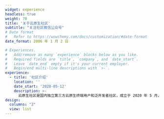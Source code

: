 ```yaml
---
widget: experience
headless: true
weight: 70
title: '关于云原生社区'
subtitle: "关注社区微信公众号"
# Date format
#   Refer to https://wowchemy.com/docs/customization/#date-format
date_format: 2006 年 1 月 2 日

# Experiences.
#   Add/remove as many `experience` blocks below as you like.
#   Required fields are `title`, `company`, and `date_start`.
#   Leave `date_end` empty if it's your current employer.
#   Begin/end multi-line descriptions with `>-`.
experience:
  - title: '社区介绍'
    location: ''
    date_start: '2020-05-12'
    description: >-
      云原生社区是国内独立第三方云原生终端用户和泛开发者社区，成立于 2020 年 5 月，旨在推广云原生技术与实践，促进云原生技术的普及和发展。社区提供云原生技术相关的培训、研讨会、社群活动及技术支持等服务，致力于为云原生爱好者和从业者搭建一个学习、交流、分享的平台。
design:
  columns: "2"
  view: list
---
```


